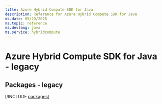 ```yaml
---
title: Azure Hybrid Compute SDK for Java
description: Reference for Azure Hybrid Compute SDK for Java
ms.date: 05/29/2025
ms.topic: reference
ms.devlang: java
ms.service: hybridcompute
---
```

# Azure Hybrid Compute SDK for Java - legacy
## Packages - legacy
[!INCLUDE [packages](hybrid-compute-index.md)]